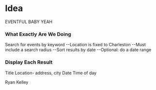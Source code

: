 # Idea
EVENTFUL BABY YEAH

### What Exactly Are We Doing

Search for events by keyword
  --Location is fixed to Charleston
  --Must include a search radius
  --Sort results by date
  --Optional: do a date range

### Display Each Result

Title
Location- address, city
Date
Time of day


Ryan Kelley